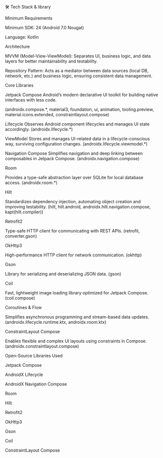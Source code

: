 🛠️ Tech Stack & library

Minimum Requirements

Minimum SDK: 24 (Android 7.0 Nougat)

Language: Kotlin

Architecture

MVVM (Model-View-ViewModel):
Separates UI, business logic, and data layers for better maintainability and testability.

Repository Pattern:
Acts as a mediator between data sources (local DB, network, etc.) and business logic, ensuring consistent data management.

Core Libraries

Jetpack Compose
Android’s modern declarative UI toolkit for building native interfaces with less code.

(androidx.compose.*, material3, foundation, ui, animation, tooling.preview, material.icons.extended, constraintlayout.compose)

Lifecycle
Observes Android component lifecycles and manages UI state accordingly.
(androidx.lifecycle.*)

ViewModel
Stores and manages UI-related data in a lifecycle-conscious way, surviving configuration changes.
(androidx.lifecycle.viewmodel.*)

Navigation Compose
Simplifies navigation and deep linking between composables in Jetpack Compose.
(androidx.navigation.compose)

Room

Provides a type-safe abstraction layer over SQLite for local database access.
(androidx.room.*)

Hilt

Standardizes dependency injection, automating object creation and improving testability.
(hilt, hilt.android, androidx.hilt.navigation.compose, kapt(hilt.compiler))

Retrofit2

Type-safe HTTP client for communicating with REST APIs.
(retrofit, converter.gson)

OkHttp3

High-performance HTTP client for network communication.
(okhttp)

Gson

Library for serializing and deserializing JSON data.
(gson)

Coil

Fast, lightweight image loading library optimized for Jetpack Compose.
(coil.compose)

Coroutines & Flow

Simplifies asynchronous programming and stream-based data updates.
(androidx.lifecycle.runtime.ktx, androidx.room.ktx)

ConstraintLayout Compose

Enables flexible and complex UI layouts using constraints in Compose.
(androidx.constraintlayout.compose)

Open-Source Libraries Used

Jetpack Compose

AndroidX Lifecycle

AndroidX Navigation Compose

Room

Hilt

Retrofit2

OkHttp3

Gson

Coil

ConstraintLayout Compose
